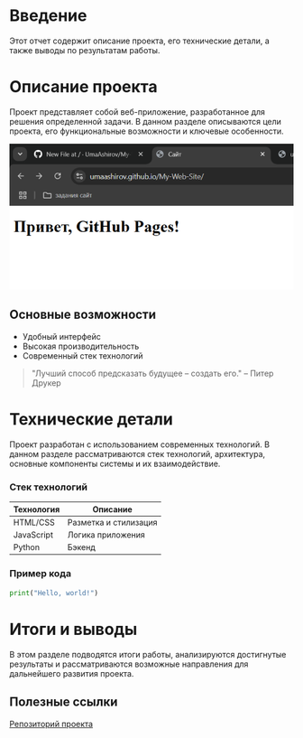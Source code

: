 # Введение

Этот отчет содержит описание проекта, его технические детали, а также выводы по результатам работы.

# Описание проекта

Проект представляет собой веб-приложение, разработанное для решения определенной задачи. В данном разделе описываются цели проекта, его функциональные возможности и ключевые особенности.

![Логотип проекта](image.png)

## Основные возможности

- Удобный интерфейс
- Высокая производительность
- Современный стек технологий

> "Лучший способ предсказать будущее – создать его." – Питер Друкер

# Технические детали

Проект разработан с использованием современных технологий. В данном разделе рассматриваются стек технологий, архитектура, основные компоненты системы и их взаимодействие.

### Стек технологий

| Технология | Описание |
|------------|------------|
| HTML/CSS | Разметка и стилизация |
| JavaScript | Логика приложения |
| Python | Бэкенд |

### Пример кода

```python
print("Hello, world!")
```

# Итоги и выводы

В этом разделе подводятся итоги работы, анализируются достигнутые результаты и рассматриваются возможные направления для дальнейшего развития проекта.

## Полезные ссылки

[Репозиторий проекта](https://github.com/UmaAshirov/My-Web-Site)


